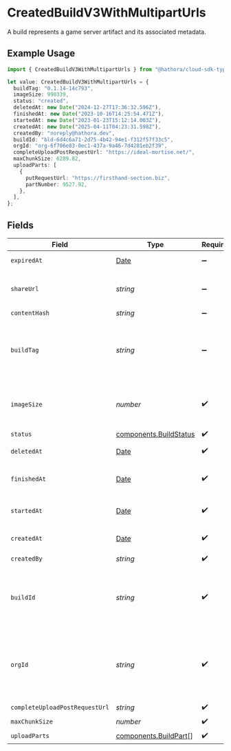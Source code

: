 # CreatedBuildV3WithMultipartUrls

A build represents a game server artifact and its associated metadata.

## Example Usage

```typescript
import { CreatedBuildV3WithMultipartUrls } from "@hathora/cloud-sdk-typescript/models/components";

let value: CreatedBuildV3WithMultipartUrls = {
  buildTag: "0.1.14-14c793",
  imageSize: 990339,
  status: "created",
  deletedAt: new Date("2024-12-27T17:36:32.596Z"),
  finishedAt: new Date("2023-10-16T14:25:54.471Z"),
  startedAt: new Date("2023-01-23T15:12:14.003Z"),
  createdAt: new Date("2025-04-11T04:23:31.598Z"),
  createdBy: "noreply@hathora.dev",
  buildId: "bld-6d4c6a71-2d75-4b42-94e1-f312f57f33c5",
  orgId: "org-6f706e83-0ec1-437a-9a46-7d4281eb2f39",
  completeUploadPostRequestUrl: "https://ideal-mortise.net/",
  maxChunkSize: 6289.82,
  uploadParts: [
    {
      putRequestUrl: "https://firsthand-section.biz",
      partNumber: 9527.92,
    },
  ],
};
```

## Fields

| Field                                                                                                                                                   | Type                                                                                                                                                    | Required                                                                                                                                                | Description                                                                                                                                             | Example                                                                                                                                                 |
| ------------------------------------------------------------------------------------------------------------------------------------------------------- | ------------------------------------------------------------------------------------------------------------------------------------------------------- | ------------------------------------------------------------------------------------------------------------------------------------------------------- | ------------------------------------------------------------------------------------------------------------------------------------------------------- | ------------------------------------------------------------------------------------------------------------------------------------------------------- |
| `expiredAt`                                                                                                                                             | [Date](https://developer.mozilla.org/en-US/docs/Web/JavaScript/Reference/Global_Objects/Date)                                                           | :heavy_minus_sign:                                                                                                                                      | When the build expired                                                                                                                                  |                                                                                                                                                         |
| `shareUrl`                                                                                                                                              | *string*                                                                                                                                                | :heavy_minus_sign:                                                                                                                                      | Url to view details, like build logs, of the build.                                                                                                     |                                                                                                                                                         |
| `contentHash`                                                                                                                                           | *string*                                                                                                                                                | :heavy_minus_sign:                                                                                                                                      | N/A                                                                                                                                                     |                                                                                                                                                         |
| `buildTag`                                                                                                                                              | *string*                                                                                                                                                | :heavy_minus_sign:                                                                                                                                      | Tag to associate an external version with a build. It is accessible via [`GetBuildInfo()`](https://hathora.dev/api#tag/BuildV2/operation/GetBuildInfo). | 0.1.14-14c793                                                                                                                                           |
| `imageSize`                                                                                                                                             | *number*                                                                                                                                                | :heavy_check_mark:                                                                                                                                      | The size (in bytes) of the Docker image built by Hathora.                                                                                               |                                                                                                                                                         |
| `status`                                                                                                                                                | [components.BuildStatus](../../models/components/buildstatus.md)                                                                                        | :heavy_check_mark:                                                                                                                                      | N/A                                                                                                                                                     |                                                                                                                                                         |
| `deletedAt`                                                                                                                                             | [Date](https://developer.mozilla.org/en-US/docs/Web/JavaScript/Reference/Global_Objects/Date)                                                           | :heavy_check_mark:                                                                                                                                      | When the build was deleted.                                                                                                                             |                                                                                                                                                         |
| `finishedAt`                                                                                                                                            | [Date](https://developer.mozilla.org/en-US/docs/Web/JavaScript/Reference/Global_Objects/Date)                                                           | :heavy_check_mark:                                                                                                                                      | When [`RunBuild()`](https://hathora.dev/api#tag/BuildV2/operation/RunBuild) finished executing.                                                         |                                                                                                                                                         |
| `startedAt`                                                                                                                                             | [Date](https://developer.mozilla.org/en-US/docs/Web/JavaScript/Reference/Global_Objects/Date)                                                           | :heavy_check_mark:                                                                                                                                      | When [`RunBuild()`](https://hathora.dev/api#tag/BuildV2/operation/RunBuild) is called.                                                                  |                                                                                                                                                         |
| `createdAt`                                                                                                                                             | [Date](https://developer.mozilla.org/en-US/docs/Web/JavaScript/Reference/Global_Objects/Date)                                                           | :heavy_check_mark:                                                                                                                                      | When [`CreateBuild()`](https://hathora.dev/api#tag/BuildV2/operation/CreateBuild) is called.                                                            |                                                                                                                                                         |
| `createdBy`                                                                                                                                             | *string*                                                                                                                                                | :heavy_check_mark:                                                                                                                                      | N/A                                                                                                                                                     | noreply@hathora.dev                                                                                                                                     |
| `buildId`                                                                                                                                               | *string*                                                                                                                                                | :heavy_check_mark:                                                                                                                                      | System generated id for a build. Can also be user defined when creating a build.                                                                        | bld-6d4c6a71-2d75-4b42-94e1-f312f57f33c5                                                                                                                |
| `orgId`                                                                                                                                                 | *string*                                                                                                                                                | :heavy_check_mark:                                                                                                                                      | System generated unique identifier for an organization. Not guaranteed to have a specific format.                                                       | org-6f706e83-0ec1-437a-9a46-7d4281eb2f39                                                                                                                |
| `completeUploadPostRequestUrl`                                                                                                                          | *string*                                                                                                                                                | :heavy_check_mark:                                                                                                                                      | N/A                                                                                                                                                     |                                                                                                                                                         |
| `maxChunkSize`                                                                                                                                          | *number*                                                                                                                                                | :heavy_check_mark:                                                                                                                                      | N/A                                                                                                                                                     |                                                                                                                                                         |
| `uploadParts`                                                                                                                                           | [components.BuildPart](../../models/components/buildpart.md)[]                                                                                          | :heavy_check_mark:                                                                                                                                      | N/A                                                                                                                                                     |                                                                                                                                                         |